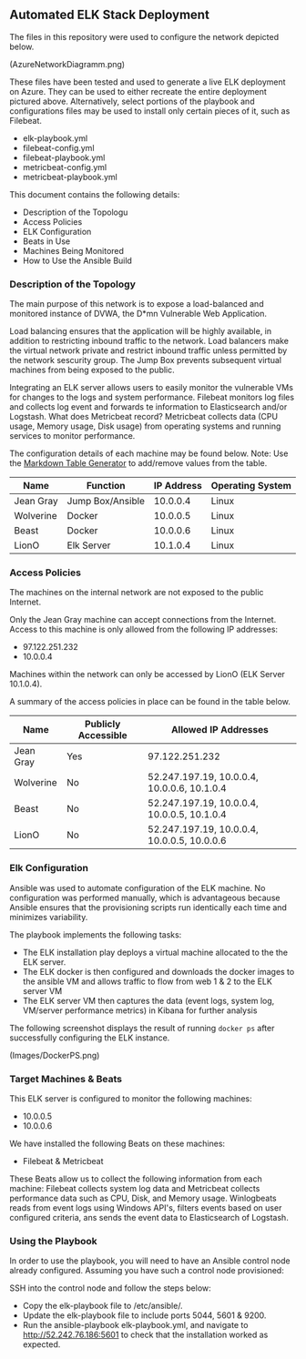 ## Automated ELK Stack Deployment

The files in this repository were used to configure the network depicted below.

(AzureNetworkDiagramm.png)

These files have been tested and used to generate a live ELK deployment on Azure. They can be used to either recreate the entire deployment pictured above. Alternatively, select portions of the playbook and configurations files may be used to install only certain pieces of it, such as Filebeat.

- elk-playbook.yml
- filebeat-config.yml
- filebeat-playbook.yml
- metricbeat-config.yml
- metricbeat-playbook.yml
          

This document contains the following details:
- Description of the Topologu
- Access Policies
- ELK Configuration
- Beats in Use
- Machines Being Monitored
- How to Use the Ansible Build


### Description of the Topology

The main purpose of this network is to expose a load-balanced and monitored instance of DVWA, the D*mn Vulnerable Web Application.

Load balancing ensures that the application will be highly available, in addition to restricting inbound traffic to the network.
Load balancers make the virtual network private and restrict inbound traffic unless permitted by the network sescurity group.
The Jump Box prevents subsequent virtual machines from being exposed to the public.

Integrating an ELK server allows users to easily monitor the vulnerable VMs for changes to the logs and system performance.
Filebeat monitors log files and collects log event and forwards te information to Elasticsearch and/or Logstash. What does Metricbeat record? Metricbeat collects data (CPU usage, Memory usage, Disk usage) from operating systems and running services to monitor performance.

The configuration details of each machine may be found below.
Note: Use the [Markdown Table Generator](http://www.tablesgenerator.com/markdown_tables) to add/remove values from the table.

| Name                 | Function          | IP Address    | Operating System |
|----------------------|-------------------|---------------|------------------|
| Jean Gray            | Jump Box/Ansible  | 10.0.0.4      | Linux            |
| Wolverine            | Docker            | 10.0.0.5      | Linux            |
| Beast                | Docker            | 10.0.0.6      | Linux            |
| LionO                | Elk Server        | 10.1.0.4      | Linux            |

### Access Policies

The machines on the internal network are not exposed to the public Internet. 

Only the Jean Gray machine can accept connections from the Internet. Access to this machine is only allowed from the following IP addresses:
- 97.122.251.232 
- 10.0.0.4

Machines within the network can only be accessed by LionO (ELK Server 10.1.0.4).

A summary of the access policies in place can be found in the table below.

| Name            | Publicly Accessible | Allowed IP Addresses                        |
|-----------------|---------------------|---------------------------------------------|                       
| Jean Gray       | Yes                 | 97.122.251.232                              |
| Wolverine       | No                  | 52.247.197.19, 10.0.0.4, 10.0.0.6, 10.1.0.4 |
| Beast           | No                  | 52.247.197.19, 10.0.0.4, 10.0.0.5, 10.1.0.4 |
| LionO           | No                  | 52.247.197.19, 10.0.0.4, 10.0.0.5, 10.0.0.6 |

### Elk Configuration

Ansible was used to automate configuration of the ELK machine. No configuration was performed manually, which is advantageous because Ansible ensures that the provisioning scripts run identically each time and minimizes variability. 

The playbook implements the following tasks:
- The ELK installation play deploys a virtual machine allocated to the the ELK server.
- The ELK docker is then configured and downloads the docker images to the ansible VM and allows traffic to flow from web 1 & 2 to the ELK server VM
- The ELK server VM then captures the data (event logs, system log, VM/server performance metrics) in Kibana for further analysis 

The following screenshot displays the result of running `docker ps` after successfully configuring the ELK instance.

(Images/DockerPS.png)

### Target Machines & Beats
This ELK server is configured to monitor the following machines:
- 10.0.0.5
- 10.0.0.6

We have installed the following Beats on these machines:
- Filebeat & Metricbeat

These Beats allow us to collect the following information from each machine:
Filebeat collects system log data and Metricbeat collects performance data such as CPU, Disk, and Memory usage. Winlogbeats reads from event logs using Windows API's, filters events based on user configured criteria, ans sends the event data to Elasticsearch of Logstash. 

### Using the Playbook
In order to use the playbook, you will need to have an Ansible control node already configured. Assuming you have such a control node provisioned: 

SSH into the control node and follow the steps below:
- Copy the elk-playbook file to /etc/ansible/.
- Update the elk-playbook file to include ports 5044, 5601 & 9200.
- Run the ansible-playbook elk-playbook.yml, and navigate to http://52.242.76.186:5601 to check that the installation worked as expected.
